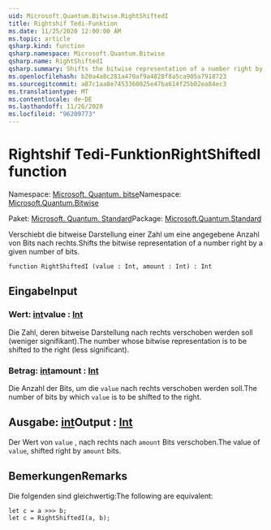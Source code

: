 ```yaml
---
uid: Microsoft.Quantum.Bitwise.RightShiftedI
title: Rightshif Tedi-Funktion
ms.date: 11/25/2020 12:00:00 AM
ms.topic: article
qsharp.kind: function
qsharp.namespace: Microsoft.Quantum.Bitwise
qsharp.name: RightShiftedI
qsharp.summary: Shifts the bitwise representation of a number right by a given number of bits.
ms.openlocfilehash: b20a4a8c281a470af9a4828f8a5ca905a7918723
ms.sourcegitcommit: a87c1aa8e7453360025e47ba614f25b02ea84ec3
ms.translationtype: MT
ms.contentlocale: de-DE
ms.lasthandoff: 11/26/2020
ms.locfileid: "96209773"
---
```

# <a name="rightshiftedi-function"></a><span data-ttu-id="bee3c-102">Rightshif Tedi-Funktion</span><span class="sxs-lookup"><span data-stu-id="bee3c-102">RightShiftedI function</span></span>

<span data-ttu-id="bee3c-103">Namespace: [Microsoft. Quantum. bitse](xref:Microsoft.Quantum.Bitwise)</span><span class="sxs-lookup"><span data-stu-id="bee3c-103">Namespace: [Microsoft.Quantum.Bitwise](xref:Microsoft.Quantum.Bitwise)</span></span>

<span data-ttu-id="bee3c-104">Paket: [Microsoft. Quantum. Standard](https://nuget.org/packages/Microsoft.Quantum.Standard)</span><span class="sxs-lookup"><span data-stu-id="bee3c-104">Package: [Microsoft.Quantum.Standard](https://nuget.org/packages/Microsoft.Quantum.Standard)</span></span>


<span data-ttu-id="bee3c-105">Verschiebt die bitweise Darstellung einer Zahl um eine angegebene Anzahl von Bits nach rechts.</span><span class="sxs-lookup"><span data-stu-id="bee3c-105">Shifts the bitwise representation of a number right by a given number of bits.</span></span>

```qsharp
function RightShiftedI (value : Int, amount : Int) : Int
```


## <a name="input"></a><span data-ttu-id="bee3c-106">Eingabe</span><span class="sxs-lookup"><span data-stu-id="bee3c-106">Input</span></span>

### <a name="value--int"></a><span data-ttu-id="bee3c-107">Wert: [int](xref:microsoft.quantum.lang-ref.int)</span><span class="sxs-lookup"><span data-stu-id="bee3c-107">value : [Int](xref:microsoft.quantum.lang-ref.int)</span></span>

<span data-ttu-id="bee3c-108">Die Zahl, deren bitweise Darstellung nach rechts verschoben werden soll (weniger signifikant).</span><span class="sxs-lookup"><span data-stu-id="bee3c-108">The number whose bitwise representation is to be shifted to the right (less significant).</span></span>


### <a name="amount--int"></a><span data-ttu-id="bee3c-109">Betrag: [int](xref:microsoft.quantum.lang-ref.int)</span><span class="sxs-lookup"><span data-stu-id="bee3c-109">amount : [Int](xref:microsoft.quantum.lang-ref.int)</span></span>

<span data-ttu-id="bee3c-110">Die Anzahl der Bits, um die `value` nach rechts verschoben werden soll.</span><span class="sxs-lookup"><span data-stu-id="bee3c-110">The number of bits by which `value` is to be shifted to the right.</span></span>



## <a name="output--int"></a><span data-ttu-id="bee3c-111">Ausgabe: [int](xref:microsoft.quantum.lang-ref.int)</span><span class="sxs-lookup"><span data-stu-id="bee3c-111">Output : [Int](xref:microsoft.quantum.lang-ref.int)</span></span>

<span data-ttu-id="bee3c-112">Der Wert von `value` , nach rechts nach `amount` Bits verschoben.</span><span class="sxs-lookup"><span data-stu-id="bee3c-112">The value of `value`, shifted right by `amount` bits.</span></span>

## <a name="remarks"></a><span data-ttu-id="bee3c-113">Bemerkungen</span><span class="sxs-lookup"><span data-stu-id="bee3c-113">Remarks</span></span>

<span data-ttu-id="bee3c-114">Die folgenden sind gleichwertig:</span><span class="sxs-lookup"><span data-stu-id="bee3c-114">The following are equivalent:</span></span>

```Q#
let c = a >>> b;
let c = RightShiftedI(a, b);
```